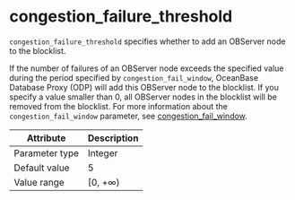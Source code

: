 # congestion_failure_threshold

`congestion_failure_threshold` specifies whether to add an OBServer node to the blocklist.

If the number of failures of an OBServer node exceeds the specified value during the period specified by `congestion_fail_window`, OceanBase Database Proxy (ODP) will add this OBServer node to the blocklist. If you specify a value smaller than 0, all OBServer nodes in the blocklist will be removed from the blocklist. For more information about the `congestion_fail_window` parameter, see [congestion_fail_window](230.congestion-fail-window.md).

| Attribute | Description |
|----------|---------|
| Parameter type | Integer |
| Default value | 5 |
| Value range | [0, +∞) |
